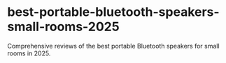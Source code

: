 # best-portable-bluetooth-speakers-small-rooms-2025
Comprehensive reviews of the best portable Bluetooth speakers for small rooms in 2025.

